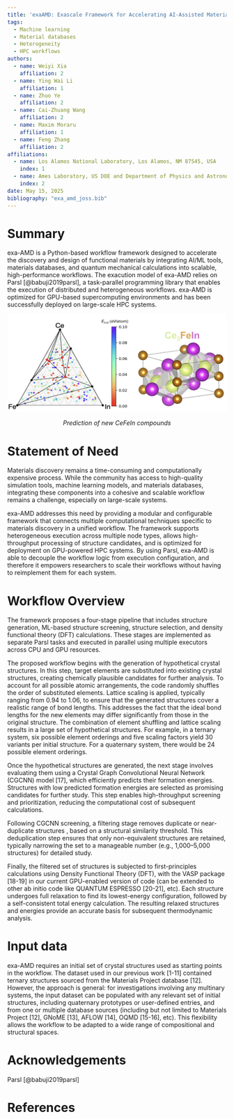 ```yaml
---
title: 'exaAMD: Exascale Framework for Accelerating AI-Assisted Materials Discovery and Design'
tags:
  - Machine learning
  - Material databases
  - Heterogeneity
  - HPC workflows
authors:
  - name: Weiyi Xia
    affiliation: 2
  - name: Ying Wai Li
    affiliation: 1
  - name: Zhuo Ye
    affiliation: 2
  - name: Cai-Zhuang Wang 
    affiliation: 2
  - name: Maxim Moraru
    affiliation: 1
  - name: Feng Zhang 
    affiliation: 2
affiliations:
  - name: Los Alamos National Laboratory, Los Alamos, NM 87545, USA
    index: 1
  - name: Ames Laboratory, US DOE and Department of Physics and Astronomy, Iowa State University, Ames, Iowa 50011, United States
    index: 2
date: May 15, 2025
bibliography: "exa_amd_joss.bib"
---
```



# Summary

exa-AMD is a Python-based workflow framework designed to accelerate the discovery and design of functional materials by integrating AI/ML tools, materials databases, and quantum mechanical calculations into scalable, high-performance workflows. The exacution model of exa-AMD relies on Parsl [@babuji2019parsl], a task-parallel programming library that enables the execution of distributed and heterogeneous workflows. exa-AMD is optimized for GPU-based supercomputing environments and has been successfully deployed on large-scale HPC systems.

<div style="text-align: center;">
  <img src="CeFeIn_prediction.png" alt="Prediction of new CeFeIn compounds" width="600px">
  <p><em>Prediction of new CeFeIn compounds</em></p>
</div>

# Statement of Need

Materials discovery remains a time-consuming and computationally expensive process. While the community has access to high-quality simulation tools, machine learning models, and materials databases, integrating these components into a cohesive and scalable workflow remains a challenge, especially on large-scale systems. 

exa-AMD addresses this need by providing a modular and configurable framework that connects multiple computational techniques specific to materials discovery in a unified workflow. The framework supports heterogeneous execution across multiple node types, allows high-throughput processing of structure candidates, and is optimized for deployment on GPU-powered HPC systems. By using Parsl, exa-AMD is able to decouple the workflow logic from execution configuration, and therefore it empowers researchers to scale their workflows without having to reimplement them for each system.

# Workflow Overview

The framework proposes a four-stage pipeline that includes structure generation, ML-based structure screening, structure selection, and density functional theory (DFT) calculations. These stages are implemented as separate Parsl tasks and executed in parallel using multiple executors across CPU and GPU resources.

The proposed workflow begins with the generation of hypothetical crystal structures. In this step, target elements are substituted into existing crystal structures, creating chemically plausible candidates for further analysis. To account for all possible atomic arrangements, the code randomly shuffles the order of substituted elements. Lattice scaling is applied, typically ranging from 0.94 to 1.06, to ensure that the generated structures cover a realistic range of bond lengths. This addresses the fact that the ideal bond lengths for the new elements may differ significantly from those in the original structure. The combination of element shuffling and lattice scaling results in a large set of hypothetical structures. For example, in a ternary system, six possible element orderings and five scaling factors yield 30 variants per initial structure. For a quaternary system, there would be 24 possible element orderings.

Once the hypothetical structures are generated, the next stage involves evaluating them using a Crystal Graph Convolutional Neural Network (CGCNN) model [17], which efficiently predicts their formation energies. Structures with low predicted formation energies are selected as promising candidates for further study. This step enables high-throughput screening and prioritization, reducing the computational cost of subsequent calculations.

Following CGCNN screening, a filtering stage removes duplicate or near-duplicate structures , based on a structural similarity threshold. This deduplication step ensures that only non-equivalent structures are retained, typically narrowing the set to a manageable number (e.g., 1,000–5,000 structures) for detailed study.

Finally, the filtered set of structures is subjected to first-principles calculations using Density Functional Theory (DFT), with the VASP package [18-19] in our current GPU-enabled version of code (can be extended to other ab initio code like QUANTUM ESPRESSO [20-21], etc). Each structure undergoes full relaxation to find its lowest-energy configuration, followed by a self-consistent total energy calculation. The resulting relaxed structures and energies provide an accurate basis for subsequent thermodynamic analysis.

# Input data
exa-AMD requires an initial set of crystal structures used as starting points in the workflow. The dataset used in our previous work [1-11] contained ternary structures sourced from the Materials Project database [12]. However, the approach is general: for investigations involving any multinary systems, the input dataset can be populated with any relevant set of initial structures, including quaternary prototypes or user-defined entries, and from one or multiple database sources (including but not limited to Materials Project [12], GNoME [13], AFLOW [14], OQMD [15-16], etc). This flexibility allows the workflow to be adapted to a wide range of compositional and structural spaces.

# Acknowledgements
Parsl [@babuji2019parsl]


# References